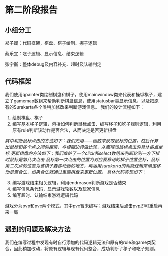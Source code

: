 # 第二阶段报告

## 小组分工

郑子姗：代码框架，棋盘、棋子绘制、挪子逻辑


蔡乐宜：吃子逻辑、显示信息、结束逻辑


张宇衡：整体debug及内容补充、超时及认输判定


## 代码框架

我们使用qpainter类绘制棋盘和棋子，使用mainwindow类来代表和操纵棋子，建立了gamemap数组来帮助判断棋盘信息，使用statusbar类显示信息，以及把原有的Surakarta各个类稍加修改来判断游戏信息。
我们的设计流程如下：
1. 绘制棋盘、棋子
2. 编写基本移子逻辑，包括如何判断鼠标点击、编写移子和吃子规则逻辑，利用原有rule判断该动作是否合法，从而决定是否更新棋盘

  *其中判断鼠标点击的方法如下：我们先用——函数来获取鼠标的位置，然后计算出鼠标和各个点之间的距离，与模糊边界做比较，从而得知鼠标点击的具体格点坐标
   更新棋盘的方法如下：我们维护了一个click和select数组来判断轮到一方下棋时鼠标是第几次点击 鼠标第一次点击的位置为对应要移动的棋子位置坐标，鼠标第二次点的位置为该棋子要移动到的地方，再运用surakarta的判断逻辑来确定移动是否合法，如果合法就通过重画棋盘来更新位置。
   具体代码实现如下：*

3. 编写游戏结束相关逻辑，利用endreason判断游戏是否结束
4. 编写信息条代码，显示游戏轮数以及玩家信息
5. 编写超时、认输结束游戏逻辑代码

游戏分为pvp和pvc两个模式，其中pvc暂未编写；游戏结束后点击pvp即可重启再来一局

## 遇到的问题及解决方法

我们在编写过程中发现有时自行添加的代码逻辑无法和原有的rule和game类契合，因此稍加改动，将原有逻辑与现有代码整合，成功判断了移子和吃子规则。
